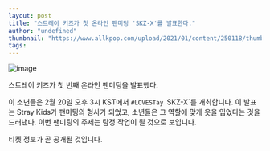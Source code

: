 ```yaml
---
layout: post
title: "스트레이 키즈가 첫 온라인 팬미팅 'SKZ-X'를 발표한다."
author: "undefined"
thumbnail: "https://www.allkpop.com/upload/2021/01/content/250118/thumb/1611555521-20210125-skz.jfif"
tags: 
---
```



![image](https://www.allkpop.com/upload/2021/01/content/250118/1611555521-20210125-skz.jfif)

스트레이 키즈가 첫 번째 온라인 팬미팅을 발표했다.

이 소년들은 2월 20일 오후 3시 KST에서 `#LOVESTay `SKZ-X`를 개최합니다. 이 발표는 Stray Kids가 팬미팅의 형사가 되었고, 소년들은 그 역할에 맞게 옷을 입었다는 것을 드러낸다. 이번 팬미팅의 주제는 탐정 작업이 될 것으로 보입니다.

티켓 정보가 곧 공개될 것입니다.
